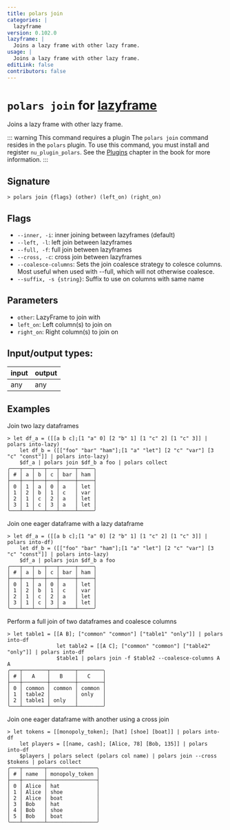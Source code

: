 ```yaml
---
title: polars join
categories: |
  lazyframe
version: 0.102.0
lazyframe: |
  Joins a lazy frame with other lazy frame.
usage: |
  Joins a lazy frame with other lazy frame.
editLink: false
contributors: false
---
```

<!-- This file is automatically generated. Please edit the command in https://github.com/nushell/nushell instead. -->

# `polars join` for [lazyframe](/commands/categories/lazyframe.md)

<div class='command-title'>Joins a lazy frame with other lazy frame.</div>

::: warning This command requires a plugin
The `polars join` command resides in the `polars` plugin.
To use this command, you must install and register `nu_plugin_polars`.
See the [Plugins](/book/plugins.html) chapter in the book for more information.
:::


## Signature

```> polars join {flags} (other) (left_on) (right_on)```

## Flags

 -  `--inner, -i`: inner joining between lazyframes (default)
 -  `--left, -l`: left join between lazyframes
 -  `--full, -f`: full join between lazyframes
 -  `--cross, -c`: cross join between lazyframes
 -  `--coalesce-columns`: Sets the join coalesce strategy to colesce columns. Most useful when used with --full, which will not otherwise coalesce.
 -  `--suffix, -s {string}`: Suffix to use on columns with same name

## Parameters

 -  `other`: LazyFrame to join with
 -  `left_on`: Left column(s) to join on
 -  `right_on`: Right column(s) to join on


## Input/output types:

| input | output |
| ----- | ------ |
| any   | any    |

## Examples

Join two lazy dataframes
```nu
> let df_a = ([[a b c];[1 "a" 0] [2 "b" 1] [1 "c" 2] [1 "c" 3]] | polars into-lazy)
    let df_b = ([["foo" "bar" "ham"];[1 "a" "let"] [2 "c" "var"] [3 "c" "const"]] | polars into-lazy)
    $df_a | polars join $df_b a foo | polars collect
╭───┬───┬───┬───┬─────┬─────╮
│ # │ a │ b │ c │ bar │ ham │
├───┼───┼───┼───┼─────┼─────┤
│ 0 │ 1 │ a │ 0 │ a   │ let │
│ 1 │ 2 │ b │ 1 │ c   │ var │
│ 2 │ 1 │ c │ 2 │ a   │ let │
│ 3 │ 1 │ c │ 3 │ a   │ let │
╰───┴───┴───┴───┴─────┴─────╯

```

Join one eager dataframe with a lazy dataframe
```nu
> let df_a = ([[a b c];[1 "a" 0] [2 "b" 1] [1 "c" 2] [1 "c" 3]] | polars into-df)
    let df_b = ([["foo" "bar" "ham"];[1 "a" "let"] [2 "c" "var"] [3 "c" "const"]] | polars into-lazy)
    $df_a | polars join $df_b a foo
╭───┬───┬───┬───┬─────┬─────╮
│ # │ a │ b │ c │ bar │ ham │
├───┼───┼───┼───┼─────┼─────┤
│ 0 │ 1 │ a │ 0 │ a   │ let │
│ 1 │ 2 │ b │ 1 │ c   │ var │
│ 2 │ 1 │ c │ 2 │ a   │ let │
│ 3 │ 1 │ c │ 3 │ a   │ let │
╰───┴───┴───┴───┴─────┴─────╯

```

Perform a full join of two dataframes and coalesce columns
```nu
> let table1 = [[A B]; ["common" "common"] ["table1" "only"]] | polars into-df
                let table2 = [[A C]; ["common" "common"] ["table2" "only"]] | polars into-df
                $table1 | polars join -f $table2 --coalesce-columns A A
╭───┬────────┬────────┬────────╮
│ # │   A    │   B    │   C    │
├───┼────────┼────────┼────────┤
│ 0 │ common │ common │ common │
│ 1 │ table2 │        │ only   │
│ 2 │ table1 │ only   │        │
╰───┴────────┴────────┴────────╯

```

Join one eager dataframe with another using a cross join
```nu
> let tokens = [[monopoly_token]; [hat] [shoe] [boat]] | polars into-df
    let players = [[name, cash]; [Alice, 78] [Bob, 135]] | polars into-df
    $players | polars select (polars col name) | polars join --cross $tokens | polars collect
╭───┬───────┬────────────────╮
│ # │ name  │ monopoly_token │
├───┼───────┼────────────────┤
│ 0 │ Alice │ hat            │
│ 1 │ Alice │ shoe           │
│ 2 │ Alice │ boat           │
│ 3 │ Bob   │ hat            │
│ 4 │ Bob   │ shoe           │
│ 5 │ Bob   │ boat           │
╰───┴───────┴────────────────╯

```
